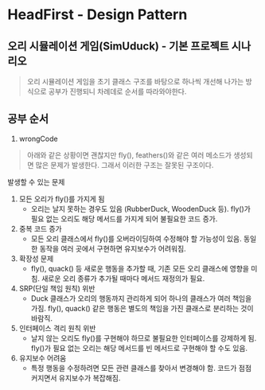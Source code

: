 # HeadFirst - Design Pattern

## 오리 시뮬레이션 게임(SimUduck) - 기본 프로젝트 시나리오

> 오리 시뮬레이션 게임을 초기 클래스 구조를 바탕으로 하나씩 개선해 나가는 방식으로 공부가 진행되니 차례데로 순서를 따라와야한다.

## 공부 순서

1. wrongCode

> 아래와 같은 상황이면 괜찮지만 fly(), feathers()와 같은 여러 메소드가 생성되면 많은 문제가 발생한다.
> 그래서 이러한 구조는 잘못된 구조이다.

발생할 수 있는 문제

1. 모든 오리가 fly()를 가지게 됨 
   * 오리는 날지 못하는 경우도 있음 (RubberDuck, WoodenDuck 등).
     fly()가 필요 없는 오리도 해당 메서드를 가지게 되어 불필요한 코드 증가. 
2. 중복 코드 증가
   * 모든 오리 클래스에서 fly()를 오버라이딩하여 수정해야 할 가능성이 있음.
      동일한 동작을 여러 곳에서 구현하면 유지보수가 어려워짐.
3. 확장성 문제
   * fly(), quack() 등 새로운 행동을 추가할 때, 기존 모든 오리 클래스에 영향을 미침.
   새로운 오리 종류가 추가될 때마다 메서드 재정의가 필요.
4. SRP(단일 책임 원칙) 위반
   * Duck 클래스가 오리의 행동까지 관리하게 되어 하나의 클래스가 여러 책임을 가짐.
   fly(), quack() 같은 행동은 별도의 책임을 가진 클래스로 분리하는 것이 바람직.
5. 인터페이스 격리 원칙 위반
   * 날지 않는 오리도 fly()를 구현해야 하므로 불필요한 인터페이스를 강제하게 됨.
   fly()가 필요 없는 오리는 해당 메서드를 빈 메서드로 구현해야 할 수도 있음.
6. 유지보수 어려움
   * 특정 행동을 수정하려면 모든 관련 클래스를 찾아서 변경해야 함.
   코드가 점점 커지면서 유지보수가 복잡해짐.